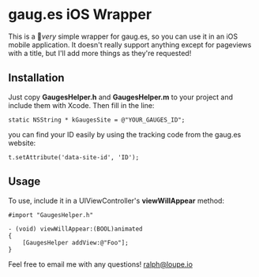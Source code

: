 gaug.es iOS Wrapper
=======

This is a *very* simple wrapper for gaug.es, so you can use it in an iOS mobile application.  It doesn't really support anything except for pageviews with a title, but I'll add more things as they're requested! 

## Installation

Just copy **GaugesHelper.h** and  **GaugesHelper.m** to your project and include them with Xcode.  Then fill in the line:

    static NSString * kGaugesSite = @"YOUR_GAUGES_ID";
    
you can find your ID easily by using the tracking code from the gaug.es website:

    t.setAttribute('data-site-id', 'ID');

## Usage

To use, include it in a UIViewController's **viewWillAppear** method:

    #import "GaugesHelper.h"
    
    - (void) viewWillAppear:(BOOL)animated
    {
        [GaugesHelper addView:@"Foo"];   
    }

Feel free to email me with any questions!  ralph@loupe.io
